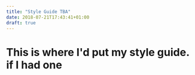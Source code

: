 ```yaml
---
title: "Style Guide TBA"
date: 2018-07-21T17:43:41+01:00
draft: true
---
```


# This is where I'd put my style guide. if I had one